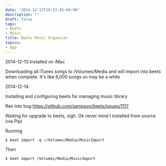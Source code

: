 ```yaml
---
date: "2014-12-13T19:53:45-04:00"
description: ""
draft: false
tags:
- Beets
- Music
title: Beets Music Organizer
topics:
- App
---
```


2014-12-13 Installed on iMac

Downloading all iTunes songs to /Volumes/Media and will import into beets when complete. It's like 6,000 songs so may be a while

2014-12-14

Installing and configuring beets for managing music library

Ran into bug https://github.com/sampsyo/beets/issues/1117

Waiting for upgrade to beets, sigh. Ok never mind I installed from source (via Pip)

Running

```
$ beet import -q ~/Volumes/Media/MusicImport
```

Then

```
$ beet import /Volumes/Media/MusicImport
```
